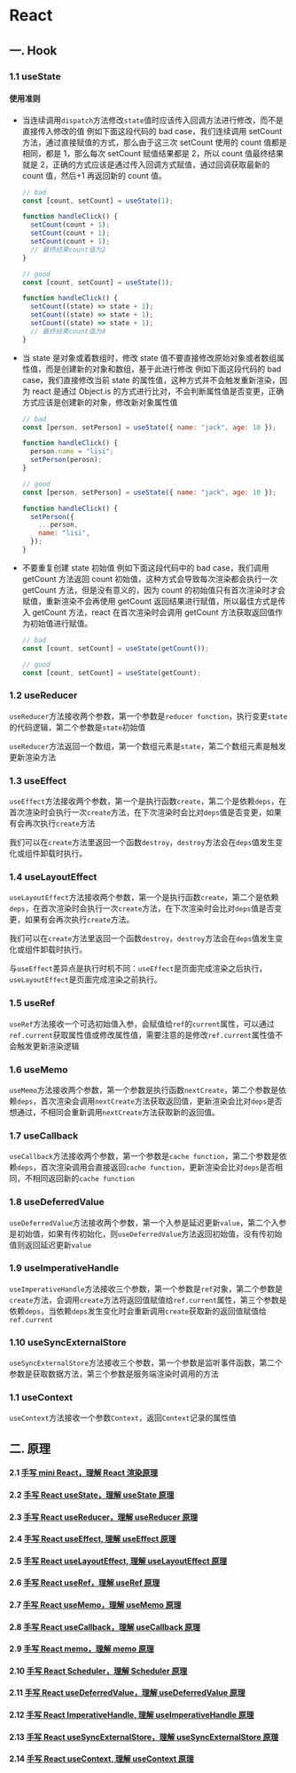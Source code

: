 # React

## 一. Hook

### 1.1 useState

#### 使用准则

- 当连续调用`dispatch`方法修改`state`值时应该传入回调方法进行修改，而不是直接传入修改的值
  例如下面这段代码的 bad case，我们连续调用 setCount 方法，通过直接赋值的方式，那么由于这三次 setCount 使用的 count 值都是相同，都是 1，那么每次 setCount 赋值结果都是 2，所以 count 值最终结果就是 2，正确的方式应该是通过传入回调方式赋值，通过回调获取最新的 count 值，然后+1 再返回新的 count 值。

  ```javascript
  // bad
  const [count, setCount] = useState(1);

  function handleClick() {
    setCount(count + 1);
    setCount(count + 1);
    setCount(count + 1);
    // 最终结果count值为2
  }

  // good
  const [count, setCount] = useState(1);

  function handleClick() {
    setCount((state) => state + 1);
    setCount((state) => state + 1);
    setCount((state) => state + 1);
    // 最终结果count值为4
  }
  ```

- 当 state 是对象或着数组时，修改 state 值不要直接修改原始对象或者数组属性值，而是创建新的对象和数组，基于此进行修改
  例如下面这段代码的 bad case，我们直接修改当前 state 的属性值，这种方式并不会触发重新渲染，因为 react 是通过 Object.is 的方式进行比对，不会判断属性值是否变更，正确方式应该是创建新的对象，修改新对象属性值

  ```javascript
  // bad
  const [person, setPerson] = useState({ name: "jack", age: 10 });

  function handleClick() {
    person.name = "lisi";
    setPerson(perosn);
  }

  // good
  const [person, setPerson] = useState({ name: "jack", age: 10 });

  function handleClick() {
    setPerson({
      ...person,
      name: "lisi",
    });
  }
  ```

- 不要重复创建 state 初始值
  例如下面这段代码中的 bad case，我们调用 getCount 方法返回 count 初始值，这种方式会导致每次渲染都会执行一次 getCount 方法，但是没有意义的，因为 count 的初始值只有首次渲染时才会赋值，重新渲染不会再使用 getCount 返回结果进行赋值，所以最佳方式是传入 getCount 方法，react 在首次渲染时会调用 getCount 方法获取返回值作为初始值进行赋值。

  ```javascript
  // bad
  const [count, setCount] = useState(getCount());

  // good
  const [count, setCount] = useState(getCount);
  ```

### 1.2 useReducer

`useReducer`方法接收两个参数，第一个参数是`reducer function`，执行变更`state`的代码逻辑，第二个参数是`state`初始值

`useReducer`方法返回一个数组，第一个数组元素是`state`，第二个数组元素是触发更新渲染方法

### 1.3 useEffect

`useEffect`方法接收两个参数，第一个是执行函数`create`，第二个是依赖`deps`，在首次渲染时会执行一次`create`方法，在下次渲染时会比对`deps`值是否变更，如果有会再次执行`create`方法

我们可以在`create`方法里返回一个函数`destroy`，`destroy`方法会在`deps`值发生变化或组件卸载时执行。

### 1.4 useLayoutEffect

`useLayoutEffect`方法接收两个参数，第一个是执行函数`create`，第二个是依赖`deps`，在首次渲染时会执行一次`create`方法，在下次渲染时会比对`deps`值是否变更，如果有会再次执行`create`方法。

我们可以在`create`方法里返回一个函数`destroy`，`destroy`方法会在`deps`值发生变化或组件卸载时执行。

与`useEffect`差异点是执行时机不同：`useEffect`是页面完成渲染之后执行，`useLayoutEffect`是页面完成渲染之前执行。

### 1.5 useRef

`useRef`方法接收一个可选初始值入参，会赋值给`ref`的`current`属性，可以通过`ref.current`获取属性值或修改属性值，需要注意的是修改`ref.current`属性值不会触发更新渲染逻辑

### 1.6 useMemo

`useMemo`方法接收两个参数，第一个参数是执行函数`nextCreate`，第二个参数是依赖`deps`，首次渲染会调用`nextCreate`方法获取返回值，更新渲染会比对`deps`是否想通过，不相同会重新调用`nextCreate`方法获取新的返回值。

### 1.7 useCallback

`useCallback`方法接收两个参数，第一个参数是`cache function`，第二个参数是依赖`deps`，首次渲染调用会直接返回`cache function`，更新渲染会比对`deps`是否相同，不相同返回新的`cache function`

### 1.8 useDeferredValue

`useDeferredValue`方法接收两个参数，第一个入参是延迟更新`value`，第二个入参是初始值，如果有传初始化，则`useDeferredValue`方法返回初始值，没有传初始值则返回延迟更新`value`

### 1.9 useImperativeHandle

`useImperativeHandle`方法接收三个参数，第一个参数是`ref`对象，第二个参数是`create`方法，会调用`create`方法将返回值赋值给`ref.current`属性，第三个参数是依赖`deps`，当依赖`deps`发生变化时会重新调用`create`获取新的返回值赋值给`ref.current`

### 1.10 useSyncExternalStore

`useSyncExternalStore`方法接收三个参数，第一个参数是监听事件函数，第二个参数是获取数据方法，第三个参数是服务端渲染时调用的方法

### 1.1 useContext

`useContext`方法接收一个参数`Context`，返回`Context`记录的属性值

## 二. 原理

#### 2.1 [手写 mini React，理解 React 渲染原理](https://juejin.cn/post/7455612245768241192)

#### 2.2 [手写 React useState，理解 useState 原理](https://juejin.cn/post/7456265285852299264)

#### 2.3 [手写 React useReducer，理解 useReducer 原理](https://juejin.cn/post/7457434262561112098)

#### 2.4 [手写 React useEffect, 理解 useEffect 原理](https://juejin.cn/post/7456647661548453940)

#### 2.5 [手写 React useLayoutEffect, 理解 useLayoutEffect 原理](https://juejin.cn/post/7457151932395913216)

#### 2.6 [手写 React useRef，理解 useRef 原理](https://juejin.cn/post/7456796962119450658)

#### 2.7 [手写 React useMemo，理解 useMemo 原理](https://juejin.cn/post/7457493837414858786)

#### 2.8 [手写 React useCallback，理解 useCallback 原理](https://juejin.cn/post/7457518270893064207)

#### 2.9 [手写 React memo，理解 memo 原理](https://juejin.cn/post/7457730305933131812)

#### 2.10 [手写 React Scheduler，理解 Scheduler 原理](https://juejin.cn/post/7458189303062151222)

#### 2.11 [手写 React useDeferredValue，理解 useDeferredValue 原理](https://juejin.cn/post/7458570571607212043)

#### 2.12 [手写 React ImperativeHandle, 理解 useImperativeHandle 原理](https://juejin.cn/post/7458648750765883411)

#### 2.13 [手写 React useSyncExternalStore，理解 useSyncExternalStore 原理](https://juejin.cn/post/7458837722826506276)

#### 2.14 [手写 React useContext, 理解 useContext 原理](https://juejin.cn/post/7459298253873152036)
